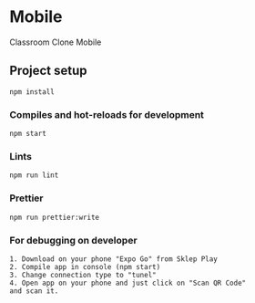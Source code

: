 # Mobile

Classroom Clone Mobile

## Project setup

```
npm install
```

### Compiles and hot-reloads for development

```
npm start
```

### Lints

```
npm run lint
```

### Prettier

```
npm run prettier:write
```

### For debugging on developer

```
1. Download on your phone "Expo Go" from Sklep Play
2. Compile app in console (npm start)
3. Change connection type to "tunel"
4. Open app on your phone and just click on "Scan QR Code"
and scan it.
```